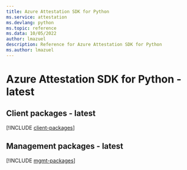 ```yaml
---
title: Azure Attestation SDK for Python
ms.service: attestation
ms.devlang: python
ms.topic: reference
ms.data: 10/05/2022
author: lmazuel
description: Reference for Azure Attestation SDK for Python
ms.author: lmazuel
---
```

# Azure Attestation SDK for Python - latest

## Client packages - latest
[!INCLUDE [client-packages](attestation-client-index.md)]
## Management packages - latest
[!INCLUDE [mgmt-packages](attestation-mgmt-index.md)]
